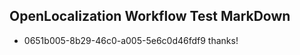 ## OpenLocalization Workflow Test MarkDown
* 0651b005-8b29-46c0-a005-5e6c0d46fdf9 thanks!

<!--HONumber=Aug16_HO1-->



